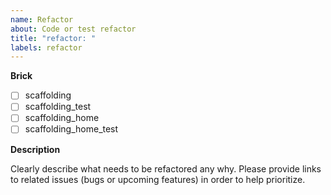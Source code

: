 ```yaml
---
name: Refactor
about: Code or test refactor
title: "refactor: "
labels: refactor
---
```


**Brick**

<!--- Put an `x` in all the boxes that apply: -->

- [ ] scaffolding
- [ ] scaffolding_test
- [ ] scaffolding_home
- [ ] scaffolding_home_test

**Description**

Clearly describe what needs to be refactored any why. Please provide links to related issues (bugs or upcoming features) in order to help prioritize.
